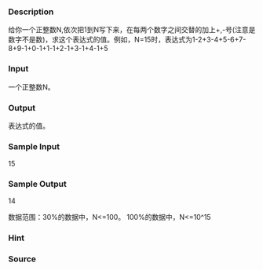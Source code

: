 
### Description
给你一个正整数N,依次把1到N写下来，在每两个数字之间交替的加上+,-号(注意是数字不是数)，求这个表达式的值。例如，N=15时，表达式为1-2+3-4+5-6+7-8+9-1+0-1+1-1+2-1+3-1+4-1+5
### Input
一个正整数N。
### Output
表达式的值。
### Sample Input
15


### Sample Output
14

数据范围：30%的数据中，N<=100。
100%的数据中，N<=10^15

### Hint

### Source
